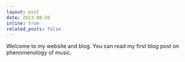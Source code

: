 ```yaml
---
layout: post
date: 2023-08-26 
inline: true
related_posts: false
---
```


Welcome to my website and blog. You can read my first blog post on phenomenology of music.
